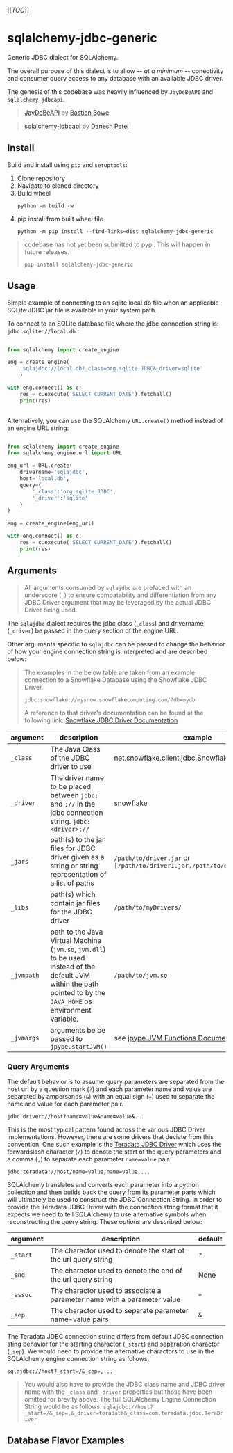 [[_TOC_]]

# sqlalchemy-jdbc-generic
Generic JDBC dialect for SQLAlchemy.

The overall purpose of this dialect is to allow -- _at a minimum_ -- conectivity and consumer query access to any database with an available JDBC driver.

The genesis of this codebase was heavily influenced by `JayDeBeAPI` and `sqlalchemy-jdbcapi`.

> [JayDeBeAPI](https://pypi.org/project/JayDeBeApi/) by [Bastion Bowe](https://github.com/baztian)

> [sqlalchemy-jdbcapi](https://pypi.org/project/sqlalchemy-jdbcapi/) by [Danesh Patel](https://github.com/daneshpatel) 

## Install

Build and install using `pip` and `setuptools`:

1. Clone repository
2. Navigate to cloned directory
3. Build wheel
    ```
    python -m build -w
    ```
4. pip install from built wheel file
    ```
    python -m pip install --find-links=dist sqlalchemy-jdbc-generic
    ```
> codebase has not yet been submitted to pypi.  This will happen in future releases.
>    ```
>    pip install sqlalchemy-jdbc-generic
>    ```

## Usage

Simple example of connecting to an sqlite local db file when an applicable SQLite JDBC jar file is available in your system path.

To connect to an SQLite database file where the jdbc connection string is: `jdbc:sqlite://local.db` :

```python

from sqlalchemy import create_engine

eng = create_engine(
    'sqlajdbc://local.db?_class=org.sqlite.JDBC&_driver=sqlite'
    )

with eng.connect() as c:
    res = c.execute('SELECT CURRENT_DATE').fetchall()
    print(res)
    
```

Alternatively, you can use the SQLAlchemy `URL.create()` method instead of an engine URL string:

```python

from sqlalchemy import create_engine
from sqlalchemy.engine.url import URL

eng_url = URL.create(
    drivername='sqlajdbc',
    host='local.db',
    query={
        '_class':'org.sqlite.JDBC',
        '_driver':'sqlite'
    }
)

eng = create_engine(eng_url)

with eng.connect() as c:
    res = c.execute('SELECT CURRENT_DATE').fetchall()
    print(res)
```

## Arguments

> All arguments consumed by `sqlajdbc` are prefaced with an underscore (`_`) to ensure compatability and differentiation from any JDBC Driver argument that may be leveraged by the actual JDBC Driver being used.

The `sqlajdbc` dialect requires the jdbc class (`_class`) and drivername (`_driver`) be passed in the query section of the engine URL.

Other arguments specific to `sqlajdbc` can be passed to change the behavior of how your engine connection string is interpreted and are described below:

> The examples in the below table are taken from an example connection to a Snowflake Database using the Snowflake JDBC Driver.  
> 
>   `jdbc:snowflake://mysnow.snowflakecomputing.com/?db=mydb`
> 
> A reference to that driver's documentation can be found at the following link:
>   [Snowflake JDBC Driver Documentation](https://docs.snowflake.com/developer-guide/jdbc/jdbc)

|argument|description|example|
|--------|-----------|-------|
|`_class`|The Java Class of the JDBC driver to use|net.snowflake.client.jdbc.SnowflakeDriver|
|`_driver`|The driver name to be placed between `jdbc:` and `://` in the jdbc connection string. `jdbc:<driver>://`| snowflake |
|`_jars`| path(s) to the jar files for JDBC driver given as a string or string representation of a list of paths | `/path/to/driver.jar` or `[/path/to/driver1.jar,/path/to/driver2.jar,...]`|
|`_libs`| path(s) which contain jar files for the JDBC driver | `/path/to/myDrivers/` |
|`_jvmpath`| path to the Java Virtual Machine (`jvm.so`, `jvm.dll`) to be used instead of the default JVM within the path pointed to by the `JAVA_HOME` os environment variable. | `/path/to/jvm.so` |
|`_jvmargs`| arguments be be passed to `jpype.startJVM()`| see [jpype JVM Functions Documentation](https://jpype.readthedocs.io/en/latest/api.html#jpype.startJVM)

### Query Arguments
The default behavior is to assume query parameters are separated from the host url by a question mark (`?`) and each parameter name and value are separated by ampersands (`&`) with an equal sign (`=`) used to separate the name and value for each parameter pair.

`jdbc:driver://host`__`?`__`name`**`=`**`value`__`&`__`name`__`=`__`value`__`&`__`...`

This is the most typical pattern found across the various JDBC Driver implementations.  However, there are some drivers that deviate from this convention.  One such example is the [Teradata JDBC Driver](https://teradata-docs.s3.amazonaws.com/doc/connectivity/jdbc/reference/current/frameset.html) which uses the forwardslash character (`/`) to denote the start of the query parameters and a comma (`,`) to separate each parameter `name=value` pair.

`jdbc:teradata://host`**`/`**`name=value`**`,`**`name=value`**`,`**`...`

SQLAlchemy translates and converts each parameter into a python collection and then builds back the query from its parameter parts which will ultimately be used to construct the JDBC Connection String.  In order to provide the Teradata JDBC Driver with the connection string format that it expects we need to tell SQLAlchemy to use alternative symbols when reconstructing the query string.  These options are described below:

|argument|description|default|
|--------|-----------|-------|
|`_start`|The charactor used to denote the start of the url query string| `?`|
|`_end`| The charactor used to denote the end of the url query string| None|
|`_assoc`| The charactor used to associate a parameter name with a parameter value| `=`|
|`_sep`| The charactor used to separate parameter name-value pairs| `&`|

The Teradata JDBC connection string differs from default JDBC connection sting behavior for the starting charactor (`_start`) and separation charactor (`_sep`).  We would need to provide the alternative charactors to use in the SQLAlchemy engine connection string as follows:

```
sqlajdbc://host?_start=/&_sep=,...
```

> You would also have to provide the JDBC class name and JDBC driver name with the `_class` and `_driver` properties but those have been omitted for brevity above.
> The full SQLAlchemy Engine Connection String would be as follows:
> `sqlajdbc://host?_start=/&_sep=,&_driver=teradata&_class=com.teradata.jdbc.TeraDriver`

## Database Flavor Examples